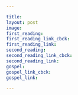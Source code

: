 ```yaml
---

title: 
layout: post 
image: 
first_reading: 
first_reading_link_cbck: 
first_reading_link: 
second_reading: 
second_reading_link_cbck: 
second_reading_link: 
gospel: 
gospel_link_cbck: 
gospel_link: 

---
```


